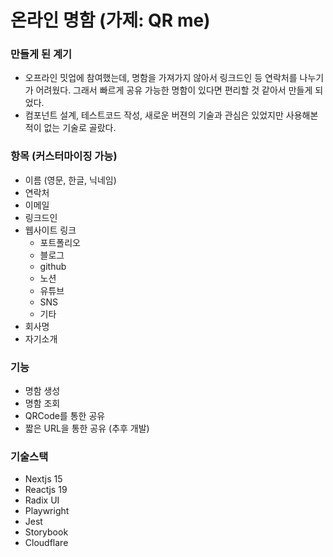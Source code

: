# 온라인 명함 (가제: QR me)

### 만들게 된 계기

- 오프라인 밋업에 참여했는데, 명함을 가져가지 않아서 링크드인 등 연락처를 나누기가 어려웠다. 그래서 빠르게 공유 가능한 명함이 있다면 편리할 것 같아서 만들게 되었다.
- 컴포넌트 설계, 테스트코드 작성, 새로운 버젼의 기술과 관심은 있었지만 사용해본 적이 없는 기술로 골랐다.

### 항목 (커스터마이징 가능)

- 이름 (영문, 한글, 닉네임)
- 연락처
- 이메일
- 링크드인
- 웹사이트 링크
  - 포트폴리오
  - 블로그
  - github
  - 노션
  - 유튜브
  - SNS
  - 기타
- 회사명
- 자기소개

### 기능

- 명함 생성
- 명함 조회
- QRCode를 통한 공유
- 짧은 URL을 통한 공유 (추후 개발)

### 기술스택

- Nextjs 15
- Reactjs 19
- Radix UI
- Playwright
- Jest
- Storybook
- Cloudflare
